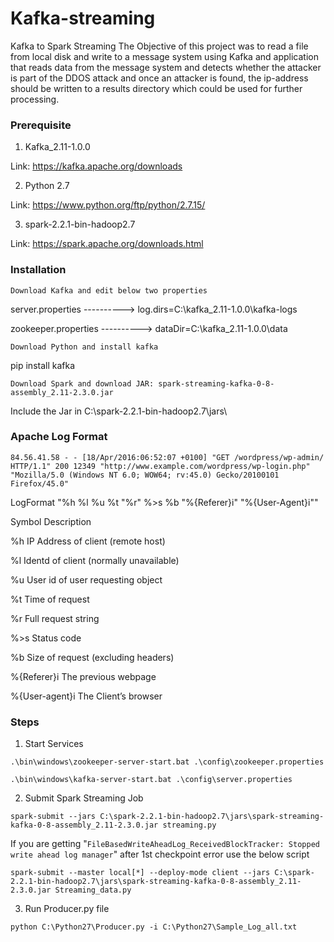 # Kafka-streaming
Kafka to Spark Streaming
The Objective of this project was to read a file from local disk and write to a message system using Kafka and application that reads data from the message system and detects whether the attacker is part of the DDOS attack and once an attacker is found, the ip-address should be written to a results directory which could be used for further processing.

### Prerequisite

1. Kafka_2.11-1.0.0

Link: https://kafka.apache.org/downloads

2. Python 2.7

Link: https://www.python.org/ftp/python/2.7.15/

3. spark-2.2.1-bin-hadoop2.7

Link: https://spark.apache.org/downloads.html

### Installation 

```Download Kafka and edit below two properties``` 

server.properties	----------> log.dirs=C:\kafka_2.11-1.0.0\kafka-logs

zookeeper.properties    ----------> dataDir=C:\kafka_2.11-1.0.0\data

```Download Python and install kafka```

pip install kafka

```Download Spark and download JAR: spark-streaming-kafka-0-8-assembly_2.11-2.3.0.jar```

Include the Jar in C:\spark-2.2.1-bin-hadoop2.7\jars\



###  Apache Log Format
```84.56.41.58 - - [18/Apr/2016:06:52:07 +0100] "GET /wordpress/wp-admin/ HTTP/1.1" 200 12349 "http://www.example.com/wordpress/wp-login.php" "Mozilla/5.0 (Windows NT 6.0; WOW64; rv:45.0) Gecko/20100101 Firefox/45.0"```

LogFormat "%h %l %u %t "%r" %>s %b "%{Referer}i" "%{User-Agent}i""

Symbol	        Description

%h	        IP Address of client (remote host)

%l	        Identd of client (normally unavailable)

%u	        User id of user requesting object

%t	        Time of request

%r	        Full request string

%>s	        Status code

%b	        Size of request (excluding headers)

%{Referer}i	        The previous webpage

%{User-agent}i	        The Client’s browser

### Steps

1. Start Services

  ```.\bin\windows\zookeeper-server-start.bat .\config\zookeeper.properties```

  ```.\bin\windows\kafka-server-start.bat .\config\server.properties```

2. Submit Spark Streaming Job

  ```spark-submit --jars C:\spark-2.2.1-bin-hadoop2.7\jars\spark-streaming-kafka-0-8-assembly_2.11-2.3.0.jar streaming.py```
  
  If you are getting "```FileBasedWriteAheadLog_ReceivedBlockTracker: Stopped write ahead log manager```" after 1st checkpoint error use the below script
  
  ```spark-submit --master local[*] --deploy-mode client --jars C:\spark-2.2.1-bin-hadoop2.7\jars\spark-streaming-kafka-0-8-assembly_2.11-2.3.0.jar Streaming_data.py```

3. Run Producer.py file

  ```python C:\Python27\Producer.py -i C:\Python27\Sample_Log_all.txt```

